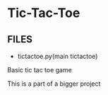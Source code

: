 # Tic-Tac-Toe

## FILES 

<ul>
  <li> tictactoe.py(main tictactoe)</li>
</ul>

Basic tic tac toe game

This is a part of a bigger project 
